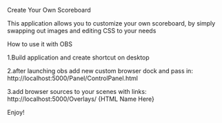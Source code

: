 Create Your Own Scoreboard

This application allows you to customize your own scoreboard, by simply swapping out images and editing CSS to your needs

How to use it with OBS

1.Build application and create shortcut on desktop

2.after launching obs add new custom browser dock and pass in: http://localhost:5000/Panel/ControlPanel.html

3.add browser sources to your scenes with links: http://localhost:5000/Overlays/ {HTML Name Here}

Enjoy!
